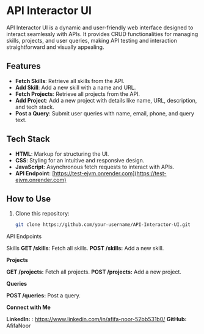 # API Interactor UI

API Interactor UI is a dynamic and user-friendly web interface designed to interact seamlessly with APIs. It provides CRUD functionalities for managing skills, projects, and user queries, making API testing and interaction straightforward and visually appealing.

## Features

- **Fetch Skills**: Retrieve all skills from the API.
- **Add Skill**: Add a new skill with a name and URL.
- **Fetch Projects**: Retrieve all projects from the API.
- **Add Project**: Add a new project with details like name, URL, description, and tech stack.
- **Post a Query**: Submit user queries with name, email, phone, and query text.

## Tech Stack

- **HTML**: Markup for structuring the UI.
- **CSS**: Styling for an intuitive and responsive design.
- **JavaScript**: Asynchronous fetch requests to interact with APIs.
- **API Endpoint**: [https://test-ejvm.onrender.com](https://test-ejvm.onrender.com)

## How to Use

1. Clone this repository:  
   ```bash
   git clone https://github.com/your-username/API-Interactor-UI.git

API Endpoints

Skills
**GET /skills**: Fetch all skills.
**POST /skills:** Add a new skill.

**Projects**

**GET /projects:** Fetch all projects.
**POST /projects:** Add a new project.

**Queries**

**POST /queries:** Post a query.

**Connect with Me**

**LinkedIn:** : https://www.linkedin.com/in/afifa-noor-52bb531b0/
**GitHub:** AfifaNoor
